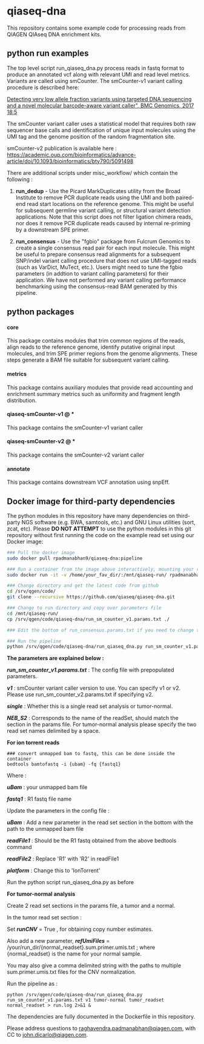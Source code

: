 # qiaseq-dna
This repository contains some example code for processing reads from QIAGEN QIAseq DNA enrichment kits.

python run examples
-------------------
The top level script run_qiaseq_dna.py process reads in fastq format to produce an annotated vcf along with relevant UMI and read level metrics. Variants are called using smCounter. The smCounter-v1 variant calling procedure is described here:

[Detecting very low allele fraction variants using targeted DNA sequencing and a novel molecular barcode-aware variant caller", BMC Genomics, 2017 18:5](https://bmcgenomics.biomedcentral.com/articles/10.1186/s12864-016-3425-4)

The smCounter variant caller uses a statistical model that requires both raw sequencer base calls and identification of unique input molecules using the UMI tag and the genome position of the random fragmentation site.

smCounter-v2 publication is available here :
https://academic.oup.com/bioinformatics/advance-article/doi/10.1093/bioinformatics/bty790/5091498

There are additional scripts under misc_workflow/ which contain the following :

1. **run_dedup** - Use the Picard MarkDuplicates utility from the Broad Institute to remove PCR duplicate reads using the UMI and both paired-end read start locations on the reference genome.  This might be useful for subsequent germline variant calling, or structural variant detection applications.  Note that this script does not filter ligation chimera reads, nor does it remove PCR duplicate reads caused by internal re-priming by a downstream SPE primer. 

2. **run_consensus** - Use the "fgbio" package from Fulcrum Genomics to create a single consensus read pair for each input molecule.  This might be useful to prepare consensus read alignments for a subsequent SNP/indel variant calling procedure that does not use UMI-tagged reads (such as VarDict, MuTect, etc.).  Users might need to tune the fgbio parameters (in addtion to variant calling parameters) for their application.  We have not performed any variant calling performance benchmarking using the consensus-read BAM generated by this pipeline.


python packages
---------------------
#### core  
This package contains modules that trim common regions of the reads, align reads to the reference genome, identify putative original input molecules, and trim SPE primer regions from the genome alignments.  These steps generate a BAM file suitable for subsequent variant calling.

#### metrics
This package contains auxiliary modules that provide read accounting and enrichment summary metrics such as uniformity and fragment length distribution.

#### qiaseq-smCounter-v1 @ *
This package contains the smCounter-v1 variant caller

#### qiaseq-smCounter-v2 @ *
This package contains the smCounter-v2 variant caller

#### annotate
This package contains downstream VCF annotation using snpEff.


Docker image for third-party dependencies
-----------------------------------------
The python modules in this repository have many dependencies on third-party NGS software (e.g. BWA, samtools, etc.) and GNU Linux utilities (sort, zcat, etc).  Please **DO NOT ATTEMPT** to use the python modules in this git repository without first running the code on the example read set using our Docker image:

```bash
### Pull the docker image
sudo docker pull rpadmanabhan9/qiaseq-dna:pipeline

### Run a container from the image above interactively, mounting your run directory i.e. directory where the output files will be created
sudo docker run -it -v /home/your_fav_dir/:/mnt/qiaseq-run/ rpadmanabhan9/qiaseq-dna:pipeline

### Change directory and get the latest code from github
cd /srv/qgen/code/
git clone --recursive https://github.com/qiaseq/qiaseq-dna.git

### Change to run directory and copy over parameters file
cd /mnt/qiaseq-run/
cp /srv/qgen/code/qiaseq-dna/run_sm_counter_v1.params.txt ./

### Edit the bottom of run_consensus.params.txt if you need to change the read set and primer file

### Run the pipeline
python /srv/qgen/code/qiaseq-dna/run_qiaseq_dna.py run_sm_counter_v1.params.txt v1 single NEB_S2 > run.log 2>&1 &  
```

**The parameters are explained below :**

***run_sm_counter_v1.params.txt*** : The config file with prepopulated parameters.

***v1*** : smCounter variant caller version to use. You can specify v1 or v2. Please use run_sm_counter_v2.params.txt if specifying v2.

***single*** : Whether this is a single read set analysis or tumor-normal.

***NEB_S2*** : Corresponds to the name of the readSet, should match the section in the params file. For tumor-normal analysis please specify the two read set names delimited by a space.


**For ion torrent reads**
```
### convert unmapped bam to fastq, this can be done inside the container
bedtools bamtofastq -i {ubam} -fq {fastq1}
```
Where :

***uBam*** : your unmapped bam file

***fastq1*** : R1 fastq file name

Update the parameters in the config file :

***uBam*** : Add a new parameter in the read set section in the bottom with the path to the unmapped bam file

***readFile1*** : Should be the R1 fastq obtained from the above bedtools command

***readFile2*** : Replace 'R1' with 'R2' in readFile1

***platform*** : Change this to 'IonTorrent'

Run the python script run_qiaseq_dna.py as before


**For tumor-normal analysis**

Create 2 read set sections in the params file, a tumor and a normal.

In the tumor read set section :

Set ***runCNV*** = True , for obtaining copy number estimates.

Also add a new parameter, ***refUmiFiles*** = /your/run_dir/{normal_readset}.sum.primer.umis.txt ; where {normal_readset} is the name for your normal sample.
  
You may also give a comma delimited string with the paths to multiple sum.primer.umis.txt files for the CNV normalization.

Run the pipeline as :
```
python /srv/qgen/code/qiaseq-dna/run_qiaseq_dna.py run_sm_counter_v1.params.txt v1 tumor-normal tumor_readset normal_readset > run.log 2>&1 &
```

The dependencies are fully documented in the Dockerfile in this repository.

Please address questions to raghavendra.padmanabhan@qiagen.com, with CC to john.dicarlo@qiagen.com.

